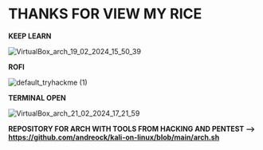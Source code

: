# THANKS FOR VIEW MY RICE
**KEEP LEARN**

![VirtualBox_arch_19_02_2024_15_50_39](https://github.com/DARKSECshell/rice_arch/assets/121623691/36f85659-2be6-465e-9966-b015832c1702)


**ROFI**

![default_tryhackme (1)](https://github.com/DARKSECshell/rice_arch/assets/121623691/91ef0984-1a58-4887-80df-eb5f9a10e6c8)

**TERMINAL OPEN**

![VirtualBox_arch_21_02_2024_17_21_59](https://github.com/DARKSECshell/rice_arch/assets/121623691/14fad397-af39-4fcd-be5d-9d3b5ddbafdb)


**REPOSITORY FOR ARCH WITH TOOLS FROM HACKING AND PENTEST --> https://github.com/andreock/kali-on-linux/blob/main/arch.sh**
